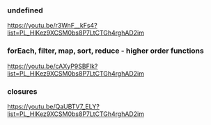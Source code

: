
### undefined
https://youtu.be/r3WnF__kFs4?list=PL_HlKez9XCSM0bs8P7LtCTGh4rghAD2im 


### forEach, filter, map, sort, reduce - higher order functions
https://youtu.be/cAXyP9SBFIk?list=PL_HlKez9XCSM0bs8P7LtCTGh4rghAD2im


### closures
https://youtu.be/QaUBTV7_ELY?list=PL_HlKez9XCSM0bs8P7LtCTGh4rghAD2im